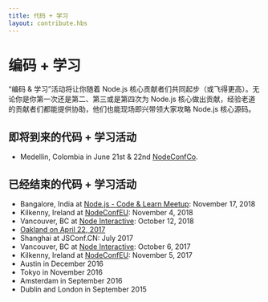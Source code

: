 ```yaml
---
title: 代码 + 学习
layout: contribute.hbs
---
```


# 编码 + 学习

“编码 & 学习”活动将让你随着 Node.js 核心贡献者们共同起步（或飞得更高）。无论你是你第一次还是第二、第三或是第四次为 Node.js 核心做出贡献，经验老道的贡献者们都能提供协助，他们也能现场即兴带领大家攻略 Node.js 核心源码。

## 即将到来的代码 + 学习活动

- Medellin, Colombia in June 21st & 22nd [NodeConfCo](https://colombia.nodeconf.com/).

## 已经结束的代码 + 学习活动

- Bangalore, India at [Node.js - Code & Learn Meetup](https://www.meetup.com/Polyglot-Languages-Runtimes-Java-JVM-nodejs-Swift/events/256057028/): November 17, 2018
- Kilkenny, Ireland at [NodeConfEU](https://www.nodeconf.eu/): November 4, 2018
- Vancouver, BC at [Node Interactive](https://events.linuxfoundation.org/events/node-js-interactive-2018/): October 12, 2018
- [Oakland on April 22, 2017](https://medium.com/the-node-js-collection/code-learn-learn-how-to-contribute-to-node-js-core-8a2dbdf9be45)
- Shanghai at JSConf.CN: July 2017
- Vancouver, BC at [Node Interactive](http://events.linuxfoundation.org/events/node-interactive): October 6, 2017
- Kilkenny, Ireland at [NodeConfEU](http://www.nodeconf.eu/): November 5, 2017
- Austin in December 2016
- Tokyo in November 2016
- Amsterdam in September 2016
- Dublin and London in September 2015

